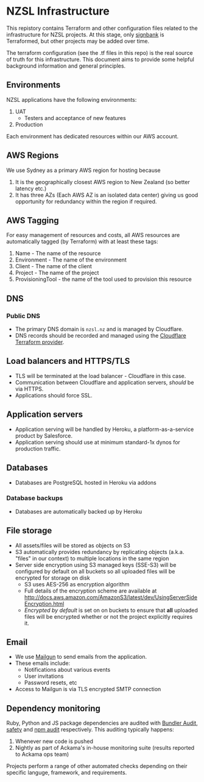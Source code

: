 # NZSL Infrastructure

This repistory contains Terraform and other configuration files related to the
infrastructure for NZSL projects. At this stage, only
[signbank](https://github.com/odnzsl/NZSL-signbank) is Terraformed, but other
projects may be added over time.

The terraform configuration (see the .tf files in this repo) is the real source of truth for this infrastructure. This document aims to provide some helpful background information and general principles.

## Environments

NZSL applications have the following environments:

1. UAT
   - Testers and acceptance of new features
2. Production

Each environment has dedicated resources within our AWS account.

## AWS Regions

We use Sydney as a primary AWS region for hosting because

1. It is the geographically closest AWS region to New Zealand (so better latency etc.)
1. It has three AZs (Each AWS AZ is an isolated data center) giving us good opportunity for redundancy within the region if required.

## AWS Tagging

For easy management of resources and costs, all AWS resources are automatically tagged (by Terraform) with at least these tags:

1. Name - The name of the resource
1. Environment - The name of the environment
1. Client - The name of the client
1. Project - The name of the project
1. ProvisioningTool - the name of the tool used to provision this resource

## DNS

### Public DNS

- The primary DNS domain is `nzsl.nz` and is managed by Cloudflare.
- DNS records should be recorded and managed using the [Cloudflare Terraform provider](https://registry.terraform.io/providers/cloudflare/cloudflare/latest/docs).

## Load balancers and HTTPS/TLS

- TLS will be terminated at the load balancer - Cloudflare in this case.
- Communication between Cloudflare and application servers, _should_ be via HTTPS.
- Applications should force SSL.

## Application servers

- Application serving will be handled by Heroku, a platform-as-a-service product by Salesforce.
- Application serving should use at minimum standard-1x dynos for production traffic.

## Databases

- Databases are PostgreSQL hosted in Heroku via addons

### Database backups

- Databases are automatically backed up by Heroku

## File storage

- All assets/files will be stored as objects on S3
- S3 automatically provides redundancy by replicating objects (a.k.a. "files" in our context) to multiple locations in the same region
- Server side encryption using S3 managed keys (SSE-S3) will be configured by default on all buckets so all uploaded files will be encrypted for storage on disk
  - S3 uses AES-256 as encryption algorithm
  - Full details of the encryption scheme are available at http://docs.aws.amazon.com/AmazonS3/latest/dev/UsingServerSideEncryption.html
  - _Encrypted by default_ is set on on buckets to ensure that **all** uploaded files will be encrypted whether or not the project explicitly requires it.

## Email

- We use [Mailgun](https://mailgun.com) to send emails from the application.
- These emails include:
  - Notifications about various events
  - User invitations
  - Password resets, etc
- Access to Mailgun is via TLS encrypted SMTP connection

## Dependency monitoring

Ruby, Python and JS package dependencies are audited with [Bundler Audit](https://github.com/rubysec/bundler-audit),
[safety](https://pypi.org/project/safety/) and [npm audit](https://docs.npmjs.com/cli/audit) respectively. This auditing typically happens:

1. Whenever new code is pushed
2. Nightly as part of Ackama's in-house monitoring suite (results reported to Ackama ops team)

Projects perform a range of other automated checks depending on their specific languge, framework, and requirements.
